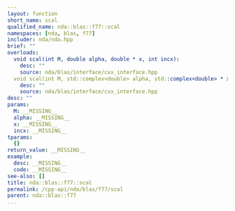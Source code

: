 ```yaml
---
layout: function
short_name: scal
qualified_name: nda::blas::f77::scal
namespaces: [nda, blas, f77]
includer: nda/nda.hpp
brief: ""
overloads:
  void scal(int M, double alpha, double * x, int incx):
    desc: ""
    source: nda/blas/interface/cxx_interface.hpp
  void scal(int M, std::complex<double> alpha, std::complex<double> * x, int incx):
    desc: ""
    source: nda/blas/interface/cxx_interface.hpp
desc: ""
params:
  M: __MISSING__
  alpha: __MISSING__
  x: __MISSING__
  incx: __MISSING__
tparams:
  {}
return_value: __MISSING__
example:
  desc: __MISSING__
  code: __MISSING__
see-also: []
title: nda::blas::f77::scal
permalink: /cpp-api/nda/blas/f77/scal
parent: nda::blas::f77
...
```


